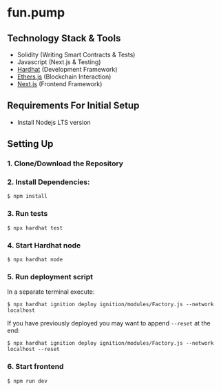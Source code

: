 # fun.pump

## Technology Stack & Tools

- Solidity (Writing Smart Contracts & Tests)
- Javascript (Next.js & Testing)
- [Hardhat](https://hardhat.org/) (Development Framework)
- [Ethers.js](https://docs.ethers.io/v5/) (Blockchain Interaction)
- [Next.js](https://nextjs.org/) (Frontend Framework)

## Requirements For Initial Setup
- Install Nodejs LTS version

## Setting Up
### 1. Clone/Download the Repository

### 2. Install Dependencies:
`$ npm install`

### 3. Run tests
`$ npx hardhat test`

### 4. Start Hardhat node
`$ npx hardhat node`

### 5. Run deployment script
In a separate terminal execute:

`$ npx hardhat ignition deploy ignition/modules/Factory.js --network localhost`

If you have previously deployed you may want to append `--reset` at the end:

`$ npx hardhat ignition deploy ignition/modules/Factory.js --network localhost --reset`

### 6. Start frontend
`$ npm run dev`
